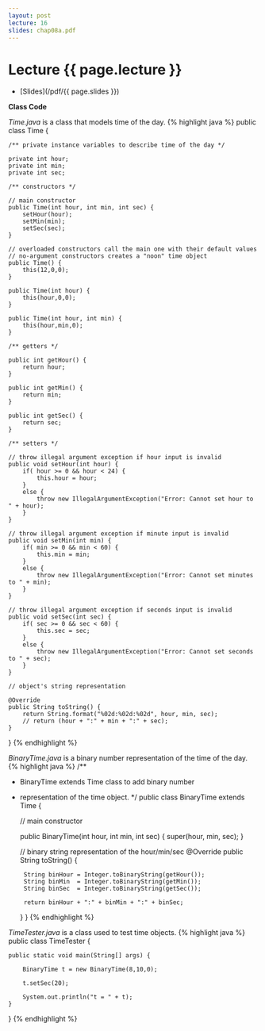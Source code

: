 ```yaml
---
layout: post
lecture: 16
slides: chap08a.pdf
---
```


Lecture {{ page.lecture }}
==========================

- [Slides](/pdf/{{ page.slides }})

**Class Code**

*Time.java* is a class that models time of the day.
{% highlight java %}
public class Time {
	
	/** private instance variables to describe time of the day */
	
	private int hour;
	private int min;
	private int sec;
	
	/** constructors */
	
	// main constructor
	public Time(int hour, int min, int sec) {
		setHour(hour);
		setMin(min);
		setSec(sec);
	}
	
	// overloaded constructors call the main one with their default values
	// no-argument constructors creates a "noon" time object
	public Time() {
		this(12,0,0);
	}
	
	public Time(int hour) {
		this(hour,0,0);
	}

	public Time(int hour, int min) {
		this(hour,min,0);
	}
	
	/** getters */
	
	public int getHour() {
		return hour;
	}
	
	public int getMin() {
		return min;
	}
	
	public int getSec() {
		return sec;
	}

	/** setters */
	
	// throw illegal argument exception if hour input is invalid
	public void setHour(int hour) {
		if( hour >= 0 && hour < 24) {
			this.hour = hour;
		}
		else {
			throw new IllegalArgumentException("Error: Cannot set hour to " + hour);
		}
	}

	// throw illegal argument exception if minute input is invalid
	public void setMin(int min) {
		if( min >= 0 && min < 60) {
			this.min = min;
		}
		else {
			throw new IllegalArgumentException("Error: Cannot set minutes to " + min);
		}
	}

	// throw illegal argument exception if seconds input is invalid
	public void setSec(int sec) {
		if( sec >= 0 && sec < 60) {
			this.sec = sec;
		}
		else {
			throw new IllegalArgumentException("Error: Cannot set seconds to " + sec);
		}
	}
	
	// object's string representation

	@Override
	public String toString() {
		return String.format("%02d:%02d:%02d", hour, min, sec);
		// return (hour + ":" + min + ":" + sec);
	}	
}
{% endhighlight %}


*BinaryTime.java* is a binary number representation of the time of the day.
{% highlight java %}
/**
 * BinaryTime extends Time class to add binary number
 * representation of the time object.
 */
public class BinaryTime extends Time {	
	
	// main constructor

	public BinaryTime(int hour, int min, int sec) {
		super(hour, min, sec);
	}

	// binary string representation of the hour/min/sec
	@Override
	public String toString() {
		
		String binHour = Integer.toBinaryString(getHour());
		String binMin  = Integer.toBinaryString(getMin());
		String binSec  = Integer.toBinaryString(getSec());
		
		return binHour + ":" + binMin + ":" + binSec;
	}
}
{% endhighlight %}

*TimeTester.java* is a class used to test time objects. 
{% highlight java %}
public class TimeTester {

	public static void main(String[] args) {

		BinaryTime t = new BinaryTime(8,10,0);
		
		t.setSec(20);
		
		System.out.println("t = " + t);
	}
}
{% endhighlight %}
